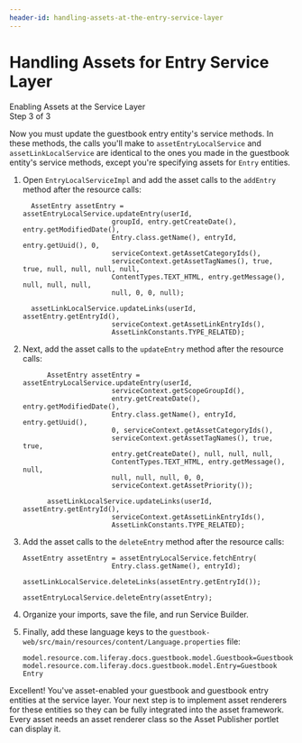 ```yaml
---
header-id: handling-assets-at-the-entry-service-layer
---
```


# Handling Assets for Entry Service Layer

<div class="learn-path-step">
    <p>Enabling Assets at the Service Layer<br>Step 3 of 3</p>
</div>

Now you must update the guestbook entry entity's service methods. In these 
methods, the calls you'll make to `assetEntryLocalService` and 
`assetLinkLocalService` are identical to the ones you made in the guestbook
entity's service methods, except you're specifying assets for `Entry` entities. 

1.  Open `EntryLocalServiceImpl` and add the asset calls to the `addEntry` 
    method after the resource calls: 

          AssetEntry assetEntry = assetEntryLocalService.updateEntry(userId,
                              groupId, entry.getCreateDate(), entry.getModifiedDate(),
                              Entry.class.getName(), entryId, entry.getUuid(), 0,
                              serviceContext.getAssetCategoryIds(),
                              serviceContext.getAssetTagNames(), true, true, null, null, null, null,
                              ContentTypes.TEXT_HTML, entry.getMessage(), null, null, null,
                              null, 0, 0, null);

          assetLinkLocalService.updateLinks(userId, assetEntry.getEntryId(),
                              serviceContext.getAssetLinkEntryIds(),
                              AssetLinkConstants.TYPE_RELATED);

2.  Next, add the asset calls to the `updateEntry` method after the resource 
    calls: 

              AssetEntry assetEntry = assetEntryLocalService.updateEntry(userId,
                              serviceContext.getScopeGroupId(),
                              entry.getCreateDate(), entry.getModifiedDate(),
                              Entry.class.getName(), entryId, entry.getUuid(),
                              0, serviceContext.getAssetCategoryIds(),
                              serviceContext.getAssetTagNames(), true, true,
                              entry.getCreateDate(), null, null, null,
                              ContentTypes.TEXT_HTML, entry.getMessage(), null,
                              null, null, null, 0, 0,
                              serviceContext.getAssetPriority());

              assetLinkLocalService.updateLinks(userId, assetEntry.getEntryId(),
                              serviceContext.getAssetLinkEntryIds(),
                              AssetLinkConstants.TYPE_RELATED);

3.  Add the asset calls to the `deleteEntry` method after the resource calls: 

        AssetEntry assetEntry = assetEntryLocalService.fetchEntry(
                              Entry.class.getName(), entryId);

        assetLinkLocalService.deleteLinks(assetEntry.getEntryId());

        assetEntryLocalService.deleteEntry(assetEntry);

4.  Organize your imports, save the file, and run Service Builder. 

5.  Finally, add these language keys to the
    `guestbook-web/src/main/resources/content/Language.properties` file:

        model.resource.com.liferay.docs.guestbook.model.Guestbook=Guestbook
        model.resource.com.liferay.docs.guestbook.model.Entry=Guestbook Entry

Excellent! You've asset-enabled your guestbook and guestbook entry entities at
the service layer. Your next step is to implement asset renderers for these
entities so they can be fully integrated into the asset framework. Every asset
needs an asset renderer class so the Asset Publisher portlet can display it.

